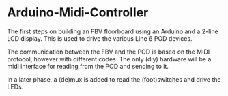 # Arduino-Midi-Controller

The first steps on building an FBV floorboard using an Arduino and a 2-line LCD display. 
This is used to drive the various Line 6 POD devices.

The communication between the FBV and the POD is based on the MIDI protocol, however with different codes. The only (diy) hardware will be a midi interface for reading from the POD and sending to it. 

In a later phase, a (de)mux is added to read the (foot)switches and drive the LEDs. 
